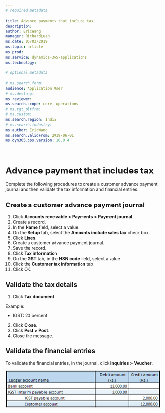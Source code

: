 ```yaml
---
# required metadata

title: Advance payments that include tax
description:  
author: EricWang
manager: RichardLuan
ms.date: 06/03/2019
ms.topic: article
ms.prod: 
ms.service: dynamics-365-applications
ms.technology: 

# optional metadata

# ms.search.form: 
audience: Application User
# ms.devlang: 
ms.reviewer: 
ms.search.scope: Core, Operations
# ms.tgt_pltfrm: 
# ms.custom: 
ms.search.region: India
# ms.search.industry: 
ms.author: EricWang
ms.search.validFrom: 2019-06-01
ms.dyn365.ops.version: 10.0.4

---
```


# Advance payment that includes tax
Complete the following procedures to create a customer advance payment journal and then validate the tax information and financial entries. 

## Create a customer advance payment journal

1. Click **Accounts receivable > Payments > Payment journal**.
2. Create a record.
3. In the **Name** field, select a value.
4. On the **Setup** tab, select the **Amounts include sales tax** check box.
5. Click **Lines**.
6. Create a customer advance payment journal.
7. Save the record.
8. Click **Tax information**
9. On the **GST** tab, in the **HSN code** field, select a value
10. Click the **Customer tax information** tab
11. Click OK.

## Validate the tax details

1. Click **Tax document**.

Example:

- IGST: 20 percent

2. Click **Close**.
3. Click **Post > Post**.
4. Close the message.

## Validate the financial entries

To validate the financial entries, in the journal, click **Inquiries > Voucher**.

![](media/Annotation-2019-05-21-131638.png)



